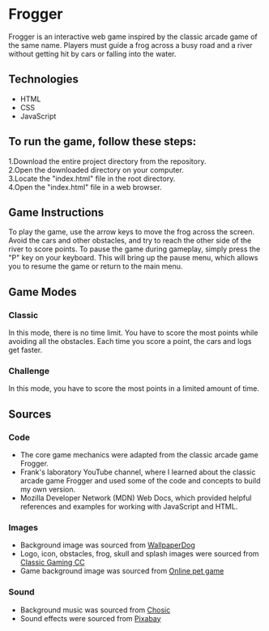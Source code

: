 # Frogger
Frogger is an interactive web game inspired by the classic arcade game of the same name. Players must guide a frog across a busy road and a river without getting hit by cars or falling into the water.  

## Technologies
- HTML
- CSS
- JavaScript

## To run the game, follow these steps:
1.Download the entire project directory from the repository.  
2.Open the downloaded directory on your computer.  
3.Locate the "index.html" file in the root directory.  
4.Open the "index.html" file in a web browser.  

## Game Instructions
To play the game, use the arrow keys to move the frog across the screen. Avoid the cars and other obstacles, and try to reach the other side of the river to score points. To pause the game during gameplay, simply press the "P" key on your keyboard. This will bring up the pause menu, which allows you to resume the game or return to the main menu. 

## Game Modes  

### Classic   
In this mode, there is no time limit. You have to score the most points while avoiding all the obstacles. Each time you score a point, the cars and logs get faster.

### Challenge
In this mode, you have to score the most points in a limited amount of time.

## Sources

### Code
- The core game mechanics were adapted from the classic arcade game Frogger.
- Frank's laboratory YouTube channel, where I learned about the classic arcade game Frogger and used some of the code and concepts to build my own version.
- Mozilla Developer Network (MDN) Web Docs, which provided helpful references and examples for working with JavaScript and HTML.

### Images
- Background image was sourced from [WallpaperDog](https://wallpaper.dog/)  
- Logo, icon, obstacles, frog, skull and splash images were sourced from [Classic Gaming CC](http://www.classicgaming.cc/)  
- Game background image was sourced from [Online pet game](http://www.virtual-pet-game.com/)

### Sound
- Background music was sourced from [Chosic](https://www.chosic.com/)
- Sound effects were sourced from [Pixabay](https://pixabay.com/)
